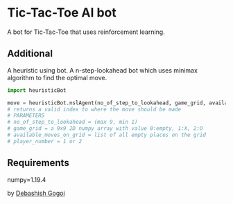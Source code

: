 # Tic-Tac-Toe AI bot

A bot for Tic-Tac-Toe that uses reinforcement learning.

## Additional

A heuristic using bot. A n-step-lookahead bot which uses minimax algorithm to find the optimal move.

```python
import heuristicBot

move = heuristicBot.nslAgent(no_of_step_to_lookahead, game_grid, available_moves_on_grid, player_number)
# returns a valid index to where the move should be made
# PARAMETERS
# no_of_step_to_lookahead = (max 9, min 1)
# game_grid = a 9x9 2D numpy array with value 0:empty, 1:X, 2:O
# available_moves_on_grid = list of all empty places on the grid
# player_number = 1 or 2
```

## Requirements

numpy=1.19.4

by [Debashish Gogoi](https://github.com/Devzard)
